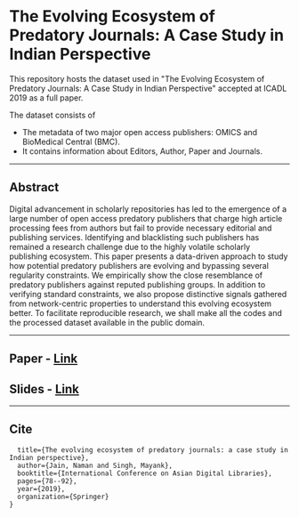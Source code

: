 # The Evolving Ecosystem of Predatory Journals: A Case Study in Indian Perspective

This repository hosts the dataset used in "The Evolving Ecosystem of Predatory Journals: A Case Study in Indian Perspective" accepted at ICADL 2019 as a full paper.

The dataset consists of 
- The metadata of two major open access publishers: OMICS and BioMedical Central (BMC).
- It contains information about Editors, Author, Paper and Journals. 

---------
## Abstract
Digital advancement in scholarly repositories has led to the emergence of a large number of open access predatory publishers that charge high article processing fees from authors but fail to provide necessary editorial and publishing services. Identifying and blacklisting such publishers has remained a research challenge due to the highly volatile scholarly publishing ecosystem. This paper presents a data-driven approach to study how potential predatory publishers are evolving and bypassing several regularity constraints. We empirically show the close resemblance of predatory publishers against reputed publishing groups. In addition to verifying standard constraints, we also propose distinctive signals gathered from network-centric properties to understand this evolving ecosystem better. To facilitate reproducible research, we shall make all the codes and the processed dataset available in the public domain.


--------
## Paper - [Link](https://link.springer.com/chapter/10.1007/978-3-030-34058-2_9)

## Slides - [Link](https://drive.google.com/file/d/11j6HBF3fDaM0oUAR4_TuC0wVRVSkuBwf/view?fbclid=IwAR2FtXBu1tNnxOEogM9qERpt4-b_PHwu3mIlSniFAlHOilFwbPTzefjFyt0)

-------
## Cite

```@inproceedings{jain2019evolving,
  title={The evolving ecosystem of predatory journals: a case study in Indian perspective},
  author={Jain, Naman and Singh, Mayank},
  booktitle={International Conference on Asian Digital Libraries},
  pages={78--92},
  year={2019},
  organization={Springer}
}
